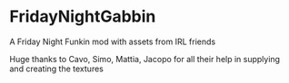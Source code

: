 # FridayNightGabbin

A Friday Night Funkin mod with assets from IRL friends

Huge thanks to
Cavo, 
Simo, 
Mattia, 
Jacopo for all their help in supplying and creating the textures
